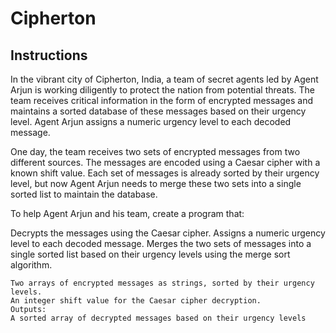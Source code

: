 # Cipherton

## Instructions

In the vibrant city of Cipherton, India, a team of secret agents led by Agent Arjun is working diligently to protect the nation from potential threats. The team receives critical information in the form of encrypted messages and maintains a sorted database of these messages based on their urgency level. Agent Arjun assigns a numeric urgency level to each decoded message.

One day, the team receives two sets of encrypted messages from two different sources. The messages are encoded using a Caesar cipher with a known shift value. Each set of messages is already sorted by their urgency level, but now Agent Arjun needs to merge these two sets into a single sorted list to maintain the database.

To help Agent Arjun and his team, create a program that:

Decrypts the messages using the Caesar cipher.
Assigns a numeric urgency level to each decoded message.
Merges the two sets of messages into a single sorted list based on their urgency levels using the merge sort algorithm.

```Inputs:
Two arrays of encrypted messages as strings, sorted by their urgency levels.
An integer shift value for the Caesar cipher decryption.
Outputs:
A sorted array of decrypted messages based on their urgency levels
```
